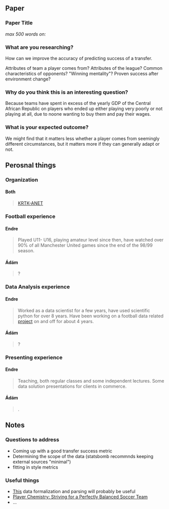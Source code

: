 
## Paper

### Paper Title

*max 500 words on:*

### What are you researching?

How can we improve the accuracy of predicting success of a transfer.

Attributes of team a player comes from? Attributes of the league? Common characteristics of opponents? "Winning mentality"? Proven success after environment change?

### Why do you think this is an interesting question?

Because teams have spent in excess of the yearly GDP of the Central African Republic on players who ended up either playing very poorly or not playing at all, due to noone wanting to buy them and pay their wages.

### What is your expected outcome?

We might find that it matters less whether a player comes from seemingly different circumstances, but it matters more if they can generally adapt or not.


## Perosnal things

### Organization

#### Both
> [KRTK-ANET](https://anet.krtk.mta.hu/)

### Football experience

#### Endre

> Played U11- U16, playing amateur level since then, have watched over 90% of all Manchester United games since the end of the 98/99 season.

#### Ádám

> ? 

### Data Analysis experience

#### Endre

> Worked as a data scientist for a few years, have used scientific python for over 8 years. Have been working on a football data related [project](https://endremborza.github.io/football-data-research/) on and off for about 4 years.

#### Ádám

> ?

### Presenting experience

#### Endre

> Teaching, both regular classes and some independent lectures. Some data solution presentations for clients in commerce.

#### Ádám

> .


## Notes

### Questions to address

- Coming up with a good transfer success metric
- Determining the scope of the data (statsbomb recommnds keeping external sources "minimal")
- fitting in style metrics

### Useful things
- [This](https://github.com/ML-KULeuven/socceraction/) data formalization and parsing will probably be useful
- [Player Chemistry: Striving for a Perfectly Balanced Soccer Team](https://arxiv.org/abs/2003.01712)
- ...

